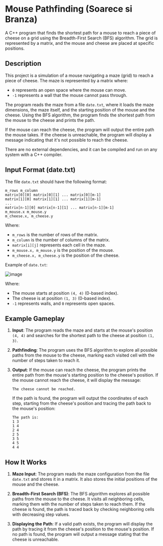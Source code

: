 # Mouse Pathfinding (Soarece si Branza)

A C++ program that finds the shortest path for a mouse to reach a piece of cheese on a grid using the Breadth-First Search (BFS) algorithm. The grid is represented by a matrix, and the mouse and cheese are placed at specific positions.

## Description

This project is a simulation of a mouse navigating a maze (grid) to reach a piece of cheese. The maze is represented by a matrix where:

- `0` represents an open space where the mouse can move.
- `-1` represents a wall that the mouse cannot pass through.

The program reads the maze from a file `date.txt`, where it loads the maze dimensions, the maze itself, and the starting position of the mouse and the cheese. Using the BFS algorithm, the program finds the shortest path from the mouse to the cheese and prints the path.

If the mouse can reach the cheese, the program will output the entire path the mouse takes. If the cheese is unreachable, the program will display a message indicating that it's not possible to reach the cheese.

There are no external dependencies, and it can be compiled and run on any system with a C++ compiler.

## Input Format (date.txt)

The file `date.txt` should have the following format:

    m_rows m_column 
    matrix[0][0] matrix[0][1] ... matrix[0][m-1] 
    matrix[1][0] matrix[1][1] ... matrix[1][m-1] 
    ... 
    matrix[n-1][0] matrix[n-1][1] ... matrix[n-1][m-1] 
    m_mouse.x m_mouse.y 
    m_cheese.x, m_cheese.y
    
  Where:
- `m_rows` is the number of rows of the matrix.
- `m_column` is the number of columns of the matrix.
- `matrix[i][j]` represents each cell in the maze.
- `m_mouse.x, m_mouse.y` is the position of the mouse.
- `m_cheese.x, m_cheese.y` is the position of the cheese.

Example of `date.txt`:

![image](https://github.com/user-attachments/assets/9b13b24a-0548-4a40-8bb3-d2866ef3f000)

Where:
- The mouse starts at position `(4, 4)` (0-based index).
- The cheese is at position `(1, 3)` (0-based index).
- `-1` represents walls, and `0` represents open spaces.

## Example Gameplay

1. **Input**: The program reads the maze and starts at the mouse's position `(4, 4)` and searches for the shortest path to the cheese at position `(1, 3)`.

2. **Pathfinding**: The program uses the BFS algorithm to explore all possible paths from the mouse to the cheese, marking each visited cell with the number of steps taken to reach it.

3. **Output**: If the mouse can reach the cheese, the program prints the entire path from the mouse's starting position to the cheese's position. If the mouse cannot reach the cheese, it will display the message:
    ```
    The cheese cannot be reached.
    ```

    If the path is found, the program will output the coordinates of each step, starting from the cheese's position and tracing the path back to the mouse's position:
    ```
   The path is:
    1 3
    1 4
    2 4
    2 5
    3 5
    4 5
    4 4
    ```

## How It Works

1. **Maze Input**: The program reads the maze configuration from the file `date.txt` and stores it in a matrix. It also stores the initial positions of the mouse and the cheese.
   
2. **Breadth-First Search (BFS)**: The BFS algorithm explores all possible paths from the mouse to the cheese. It visits all neighboring cells, marking them with the number of steps taken to reach them. If the cheese is found, the path is traced back by checking neighboring cells with decreasing step values.

3. **Displaying the Path**: If a valid path exists, the program will display the path by tracing it from the cheese's position to the mouse's position. If no path is found, the program will output a message stating that the cheese is unreachable.

